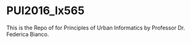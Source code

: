 # PUI2016_lx565
This is the Repo of for Principles of Urban Informatics by Professor Dr. Federica Bianco. 

